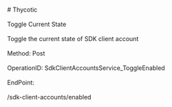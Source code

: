 <br>#     Thycotic</br>
<br>Toggle Current State</br>
<br>Toggle the current state of SDK client account</br>
<br>Method: Post</br>
<br>OperationID: SdkClientAccountsService_ToggleEnabled</br>
<br>EndPoint:</br>
<br>/sdk-client-accounts/enabled</br>
